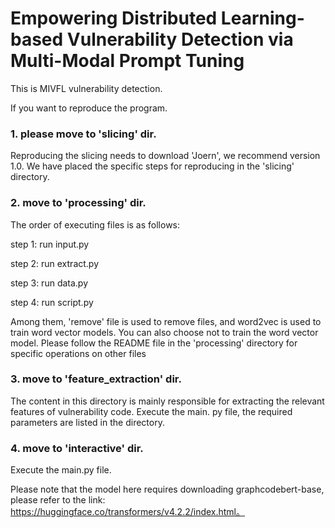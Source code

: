 # Empowering Distributed Learning-based Vulnerability Detection via Multi-Modal Prompt Tuning

This is MIVFL vulnerability detection.

If you want to reproduce the program.
### 1. please move to 'slicing' dir.
Reproducing the slicing needs to download 'Joern', we recommend version 1.0. 
We have placed the specific steps for reproducing in the 'slicing' directory.

### 2. move to 'processing' dir.
The order of executing files is as follows:

step 1: run input.py

step 2: run extract.py

step 3: run data.py

step 4: run script.py

Among them, 'remove' file is used to remove files, and word2vec is used to train word vector models. You can also choose not to train the word vector model. Please follow the README file in the 'processing' directory for specific operations on other files

### 3. move to 'feature_extraction' dir.
The content in this directory is mainly responsible for extracting the relevant features of vulnerability code. Execute the main. py file, the required parameters are listed in the directory.

### 4. move to 'interactive' dir.
Execute the main.py file.

Please note that the model here requires downloading graphcodebert-base, please refer to the link: https://huggingface.co/transformers/v4.2.2/index.html。
